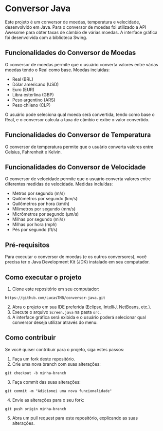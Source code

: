 # Conversor Java

Este projeto é um conversor de moedas, temperatura e velocidade, desenvolvido em Java. Para o conversor de moedas foi utilizado a API Awesome para obter taxas de câmbio de várias moedas. A interface gráfica foi desenvolvida com a biblioteca Swing.

## Funcionalidades do Conversor de Moedas

O conversor de moedas permite que o usuário converta valores entre várias moedas tendo o Real como base. Moedas incluídas:

* Real (BRL)
* Dólar americano (USD)
* Euro (EUR)
* Libra esterlina (GBP)
* Peso argentino (ARS)
* Peso chileno (CLP)

O usuário pode seleciona qual moeda será convertida, tendo como base o Real, e o conversor calcula a taxa de câmbio e exibe o valor convertido.

## Funcionalidades do Conversor de Temperatura

O conversor de temperatura permite que o usuário converta valores entre Celsius, Fahrenheit e Kelvin.

## Funcionalidades do Conversor de Velocidade

O conversor de velocidade permite que o usuário converta valores entre diferentes medidas de velocidade. Medidas incluídas:

* Metros por segundo (m/s)
* Quilômetros por segundo (km/s)
* Quilômetros por hora (km/h)
* Milimetros por segundo (mm/s)
* Micrômetros por segundo (µm/s)
* Milhas por segundo (mi/s)
* Milhas por hora (mph)
* Pés por segundo (ft/s)

## Pré-requisitos

Para executar o conversor de moedas (e os outros conversores), você precisa ter o Java Development Kit (JDK) instalado em seu computador.

## Como executar o projeto

1. Clone este repositório em seu computador: 
```
https://github.com/LucasTMB/conversor-java.git
```
2. Abra o projeto em sua IDE preferida (Eclipse, IntelliJ, NetBeans, etc.).
3. Execute o arquivo `Screen.java` na pasta `src`.
4. A interface gráfica será exibida e o usuário poderá selecionar qual conversor deseja utilizar através do menu.

## Como contribuir

Se você quiser contribuir para o projeto, siga estes passos:

1. Faça um fork deste repositório.
2. Crie uma nova branch com suas alterações:
```
git checkout -b minha-branch
```
3. Faça commit das suas alterações:
```
git commit -m "Adicionei uma nova funcionalidade"
```
4. Envie as alterações para o seu fork:
```
git push origin minha-branch
```
5. Abra um pull request para este repositório, explicando as suas alterações.